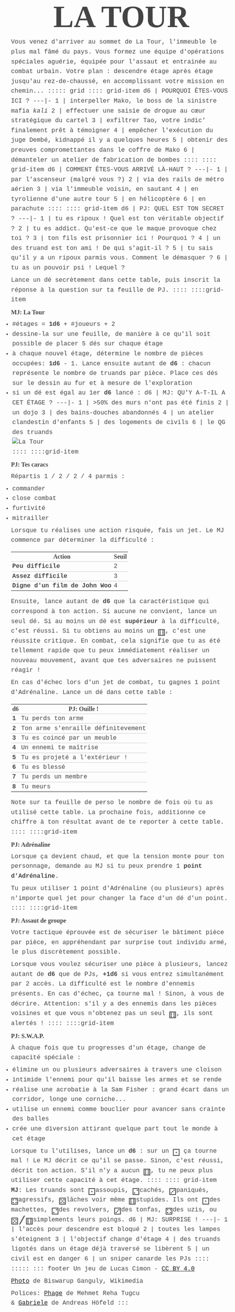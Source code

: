 <!--
- ajouter lien vers plans encoupe d'immeubles
- + conseiller BO the Raid
- proposer sur http://troplongpaslu.fr/proposer-un-jeu-de-role-court/ 
-->
# LA TOUR
Vous venez d'arriver au sommet de La Tour, l'immeuble le plus mal fâmé du pays.
Vous formez une équipe d'opérations spéciales aguérie, équipée pour l'assaut et entrainée au combat urbain.
Votre plan : descendre étage après étage jusqu'au rez-de-chaussé, en accomplissant votre mission en chemin...
::::: grid
:::: grid-item
d6 | POURQUOI ÊTES-VOUS ICI ?
---|-
1  | interpeller Mako, le boss de la sinistre mafia _kali_
2  | effectuer une saisie de drogue au cœur stratégique du cartel
3  | exfiltrer Tao, votre indic' finalement prêt à témoigner
4  | empêcher l'exécution du juge Dembé, kidnappé il y a quelques heures
5  | obtenir des preuves compromettantes dans le coffre de Mako
6  | démanteler un atelier de fabrication de bombes
::::
:::: grid-item
d6 | COMMENT ÊTES-VOUS ARRIVÉ LÀ-HAUT ?
---|-
1  | par l'ascenseur (malgré vous ?)
2  | via des rails de métro aérien
3  | via l'immeuble voisin, en sautant
4  | en tyrolienne d'une autre tour
5  | en hélicoptère
6  | en parachute
::::
:::: grid-item
d6 | PJ: QUEL EST TON SECRET ?
---|-
1  | tu es ripoux ! Quel est ton véritable objectif ?
2  | tu es addict. Qu'est-ce que le maque provoque chez toi ?
3  | ton fils est prisonnier ici ! Pourquoi ?
4  | un des truand est ton ami ! De qui s'agit-il ?
5  | tu sais qu'il y a un ripoux parmis vous. Comment le démasquer ?
6  | tu as un pouvoir psi ! Lequel ?

Lance un dé secrètement dans cette table,
puis inscrit la réponse à la question sur ta feuille de PJ.
::::
::::grid-item
## MJ: La Tour
- #étages = **1d6** + #joueurs + 2
- dessine-la sur une feuille,
de manière à ce qu'il soit possible de placer 5 dés sur chaque étage
- à chaque nouvel étage, détermine le nombre de pièces occupées: **1d6** - 1.
Lance ensuite autant de **d6** : chacun représente le nombre de truands par pièce.
Place ces dés sur le dessin au fur et à mesure de l'exploration
- si un dé est égal au 1er **d6** lancé :
d6 | MJ: QU'Y A-T-IL A CET ÉTAGE ?
---|-
1  | >50% des murs n'ont pas été finis
2  | un dojo
3  | des bains-douches abandonnés
4  | un atelier clandestin d'enfants
5  | des logements de civils
6  | le QG des truands
![La Tour](Fire_Ravaged_Part_-_Nandram_Market_-_Brabourne_Road_-_Kolkata.png)
::::
::::grid-item
## PJ: Tes caracs
Répartis 1 / 2 / 2 / 4 parmis :
- commander
- close combat
- furtivité
- mitrailler

Lorsque tu réalises une action risquée, fais un jet.
Le MJ commence par déterminer la difficulté :

Action                      | Seuil
----------------------------|-
Peu difficile               | 2
Assez difficile             | 3
Digne d'un film de John Woo | 4

Ensuite, lance autant de **d6** que la caractéristique qui correspond à ton action.
Si aucune ne convient, lance un seul dé.
Si au moins un dé est **supérieur** à la difficulté, c'est réussi.
Si tu obtiens au moins un <span class="die">⚅</span>, c'est une réussite critique.
En combat, cela signifie que tu as été tellement rapide que tu peux immédiatement réaliser un nouveau mouvement,
avant que tes adversaires ne puissent réagir !

En cas d'échec lors d'un jet de combat, tu gagnes 1 point d'Adrénaline.
Lance un dé dans cette table :

d6 | PJ: Ouille !
---|-
1  | Tu perds ton arme
2  | Ton arme s'enraille définitevement
3  | Tu es coincé par un meuble
4  | Un ennemi te maîtrise
5  | Tu es projeté a l'extérieur !
6  | Tu es blessé
7  | Tu perds un membre
8  | Tu meurs

Note sur ta feuille de perso le nombre de fois où tu as utilisé cette table.
La prochaine fois, additionne ce chiffre à ton résultat avant de te reporter à cette table.
::::
::::grid-item
## PJ: Adrénaline
Lorsque ça devient chaud, et que la tension monte pour ton personnage,
demande au MJ si tu peux prendre 1 **point d'Adrénaline**.

Tu peux utiliser 1 point d'Adrénaline (ou plusieurs) après n'importe quel jet pour changer la face d'un dé d'un point.
::::
::::grid-item
## PJ: Assaut de groupe
Votre tactique éprouvée est de sécuriser le bâtiment pièce par pièce,
en appréhendant par surprise tout individu armé, le plus discrètement possible.

Lorsque vous voulez sécuriser une pièce à plusieurs,
lancez autant de **d6** que de PJs, **+1d6** si vous entrez simultanément par 2 accès.
La difficulté est le nombre d'ennemis présents.
En cas d'échec, ça tourne mal ! Sinon, à vous de décrire.
Attention: s'il y a des ennemis dans les pièces voisines et que vous n'obtenez pas un seul <span class="die">⚅</span>,
ils sont alertés !
::::
::::grid-item
## PJ: S.W.A.P.
À chaque fois que tu progresses d'un étage,
change de capacité spéciale :
- élimine un ou plusieurs adversaires à travers une cloison
- intimide l'ennemi pour qu'il baisse les armes et se rende
- réalise une acrobatie à la Sam Fisher : grand écart dans un corridor, longe une corniche...
- utilise un ennemi comme bouclier pour avancer sans crainte des balles
- crée une diversion attirant quelque part tout le monde à cet étage 

Lorsque tu l'utilises, lance un **d6** : sur un <span class="die">⚀</span> ça tourne mal !
Le MJ décrit ce qu'il se passe.
Sinon, c'est réussi, décrit ton action.
S'il n'y a aucun <span class="die">⚅</span>, tu ne peux plus utiliser cette capacité à cet étage.
::::
:::: grid-item
**MJ**: Les truands sont <span class="die">⚀</span>assoupis, <span class="die">⚁</span>cachés,
<span class="die">⚂</span>paniqués, <span class="die">⚃</span>agressifs,
<span class="die">⚄</span>lâches voir même <span class="die">⚅</span>stupides.
Ils ont <span class="die">⚀</span>des machettes, <span class="die">⚁</span>des revolvers,
<span class="die">⚂</span>des tonfas, <span class="die">⚃</span>des uzis,
ou <span class="die">⚄/⚅</span>simplements leurs poings.
d6 | MJ: SURPRISE !
---|-
1  | l'accès pour descendre est bloqué
2  | toutes les lampes s'éteignent 
3  | l'objectif change d'étage
4  | des truands ligotés dans un étage déjà traversé se libèrent
5  | un civil est en danger
6  | un sniper canarde les PJs
::::
:::::
::: footer
Un jeu de Lucas Cimon - [CC BY 4.0](http://creativecommons.org/licenses/by/4.0/)

[Photo](https://commons.wikimedia.org/wiki/File:2008_Fire_Ravaged_Part_-_Nandram_Market_-_Brabourne_Road_-_Kolkata_2013-03-03_5464.JPG) de Biswarup Ganguly, Wikimedia

Polices: [Phage](https://www.behance.net/gallery/27095667/Phage-Free-Font) de Mehmet Reha Tugcu
<br>& [Gabriele](https://www.1001fonts.com/gabriele-font.html) de Andreas Höfeld
:::

<style>
@font-face {
  font-family: PhageRough;
  src: url('fonts/Phage Rough.otf') format('truetype');
}
@font-face {
  font-family: GabrieleL;
  src: url('fonts/gabriele-l.ttf') format('truetype');
}

body {
    font-family: "Courier New", Courier, monospace;
    font-size: 1rem;
    line-height: 1.6;
    color: #444;
    /* Should make font rendering prettier: */
    text-rendering: optimizeLegibility !important;
}
h1 {
    font-family: PhageRough;
    font-size: 5rem;
    line-height: 1.2;
    text-align: center;
    display: block;
    margin: 0 auto;
}
body > section { max-width: 80rem; margin: 0 auto; position: relative; }
img { max-width: 100%; max-height: 30rem; display: block; margin: 0 auto; }
table { border-spacing: 0; border-collapse: collapse; table-layout: fixed; }
h2, thead { font-family: GabrieleL; font-size: 1rem; margin: .4rem 0; }
td, th { padding: .2rem; }
td { border-top: 1px solid #ccc; }
tr > td:first-child, tr > th:first-child { font-weight: bold; }
ul { margin: .4rem 0; margin-left: -1.5rem; }
p { margin: .4rem 0; }

.grid { max-width: 80rem; margin: 0 auto; }
.grid-item { width: 30%; padding: .2rem; box-shadow: 1px 1px 2px #555; }
.die { font-size: 2rem; line-height: .6; vertical-align: bottom; }
.footer {
    position: absolute;
    left: 0;
    bottom: 0;
}
.footer p { margin: 0; }

/* Add this when converting to PDF: * /
h1 { font-size: 1rem; }
body, h2, thead { font-family: GabrieleL; font-size: .5rem; }
.die { font-size: 1.3rem; }
body > section { max-width: 40rem; }
img { max-height: 16rem; }
/**/
</style>
<script src="libs/imagesloaded.pkgd.min.js"></script>
<script src="libs/packery.pkgd.min.js"></script>
<script>
var pckry = new Packery('.grid', {
  percentPosition: true,
  gutter: 10 // Remove this when converting to PDF
});
imagesLoaded('img', () => pckry.layout());
</script>